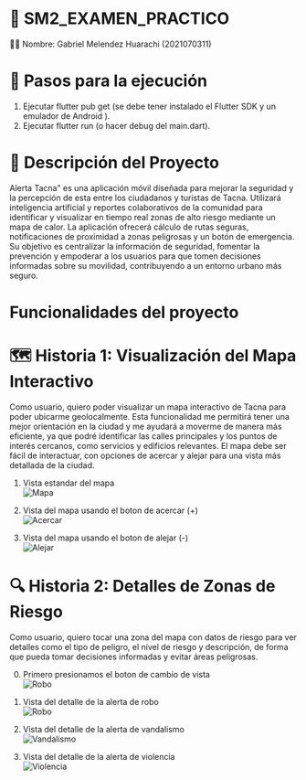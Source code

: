 # 📱 SM2_EXAMEN_PRACTICO
🧑‍🎓 Nombre: Gabriel Melendez Huarachi (2021070311)
# 🚀 Pasos para la ejecución
1. Ejecutar flutter pub get (se debe tener instalado el Flutter SDK y un emulador de Android ). 
2. Ejecutar flutter run (o hacer debug del main.dart).
# 📝 Descripción del Proyecto

Alerta Tacna" es una aplicación móvil diseñada para mejorar la seguridad y la percepción de esta entre los ciudadanos y turistas de Tacna. Utilizará inteligencia artificial y reportes colaborativos de la comunidad para identificar y visualizar en tiempo real zonas de alto riesgo mediante un mapa de calor. La aplicación ofrecerá cálculo de rutas seguras, notificaciones de proximidad a zonas peligrosas y un botón de emergencia. Su objetivo es centralizar la información de seguridad, fomentar la prevención y empoderar a los usuarios para que tomen decisiones informadas sobre su movilidad, contribuyendo a un entorno urbano más seguro.

# Funcionalidades del proyecto

# 🗺️ Historia 1: Visualización del Mapa Interactivo
Como usuario, quiero poder visualizar un mapa interactivo de Tacna para poder ubicarme geolocalmente. Esta funcionalidad me permitirá tener una mejor orientación en la ciudad y me ayudará a moverme de manera más eficiente, ya que podré identificar las calles principales y los puntos de interés cercanos, como servicios y edificios relevantes. El mapa debe ser fácil de interactuar, con opciones de acercar y alejar para una vista más detallada de la ciudad.

1. Vista estandar del mapa<br>
![Mapa](capturas/mapaH1.PNG)

2. Vista del mapa usando el boton de acercar (+)<br>
![Acercar](capturas/acercarh1.png)

3. Vista del mapa usando el boton de alejar (-)<br>
![Alejar](capturas/alejarH1.png)


# 🔍 Historia 2: Detalles de Zonas de Riesgo
Como usuario, quiero tocar una zona del mapa con datos de riesgo para ver detalles como el tipo de peligro, el nivel de riesgo y descripción, de forma que pueda tomar decisiones informadas y evitar áreas peligrosas.

0. Primero presionamos el boton de cambio de vista<br>
![Robo](capturas/botonVista.png)

1. Vista del detalle de la alerta de robo<br>
![Robo](capturas/DetalleRoboH2.png)

2. Vista del detalle de la alerta de vandalismo<br>
![Vandalismo](capturas/DetalleVandalismoH2.png)

3. Vista del detalle de la alerta de violencia<br>
![Violencia](capturas/DetalleViolenciaH2.png)